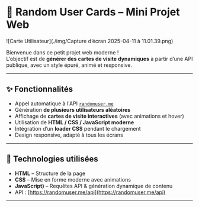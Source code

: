 # 🎴 Random User Cards – Mini Projet Web

![Carte Utilisateur](./img/Capture d’écran 2025-04-11 à 11.01.39.png)

Bienvenue dans ce petit projet web moderne !  
L’objectif est de **générer des cartes de visite dynamiques** à partir d’une API publique, avec un style épuré, animé et responsive.

---

## ✨ Fonctionnalités

- Appel automatique à l'API [`randomuser.me`](https://randomuser.me/)
- Génération **de plusieurs utilisateurs aléatoires**
- Affichage de **cartes de visite interactives** (avec animations et hover)
- Utilisation de **HTML / CSS / JavaScript moderne**
- Intégration d’un **loader CSS** pendant le chargement
- Design responsive, adapté à tous les écrans

---

## 🧠 Technologies utilisées

- **HTML** – Structure de la page
- **CSS** – Mise en forme moderne avec animations
- **JavaScript)** – Requêtes API & génération dynamique de contenu
- API : [https://randomuser.me/api](https://randomuser.me/api)

---
